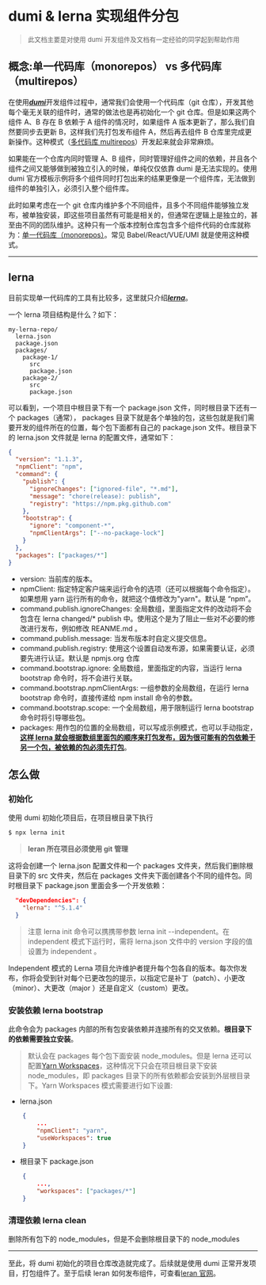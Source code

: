 # dumi & lerna 实现组件分包

> <font size='2'> 此文档主要是对使用 dumi 开发组件及文档有一定经验的同学起到帮助作用</font>

## 概念:单一代码库（monorepos） vs 多代码库（multirepos）

在使用[**_dumi_**](https://d.umijs.org/zh-CN/)开发组件过程中，通常我们会使用一个代码库（git 仓库），开发其他每个毫无关联的组件时，通常的做法也是再初始化一个 git 仓库。但是如果这两个组件 A、B 存在 B 依赖于 A 组件的情况时，如果组件 A 版本更新了，那么我们自然要同步去更新 B，这样我们先打包发布组件 A，然后再去组件 B 仓库里完成更新操作。这种模式（<u>多代码库 multirepos</u>）开发起来就会非常麻烦。

如果能在一个仓库内同时管理 A、B 组件，同时管理好组件之间的依赖，并且各个组件之间又能够做到被独立引入的时候，单纯仅仅依靠 dumi 是无法实现的。使用 dumi 官方模板示例将多个组件同时打包出来的结果更像是一个组件库，无法做到组件的单独引入，必须引入整个组件库。

此时如果考虑在一个 git 仓库内维护多个不同组件，且多个不同组件能够独立发布，被单独安装，即这些项目虽然有可能是相关的，但通常在逻辑上是独立的，甚至由不同的团队维护。这种只有一个版本控制仓库包含多个组件代码的仓库就称为：<u>单一代码库（monorepos）</u>。常见 Babel/React/VUE/UMI 就是使用这种模式。

---

## lerna

目前实现单一代码库的工具有比较多，这里就只介绍[**_lerna_**](https://github.com/lerna/lerna)。

一个 lerna 项目结构是什么？如下：

```
my-lerna-repo/
  lerna.json
  package.json
  packages/
    package-1/
      src
      package.json
    package-2/
      src
      package.json
```

可以看到，一个项目中根目录下有一个 package.json 文件，同时根目录下还有一个 packages（通常）， packages 目录下就是各个单独的包，这些包就是我们需要开发的组件所在的位置，每个包下面都有自己的 package.json 文件。根目录下的 lerna.json 文件就是 lerna 的配置文件，通常如下：

```json
{
  "version": "1.1.3",
  "npmClient": "npm",
  "command": {
    "publish": {
      "ignoreChanges": ["ignored-file", "*.md"],
      "message": "chore(release): publish",
      "registry": "https://npm.pkg.github.com"
    },
    "bootstrap": {
      "ignore": "component-*",
      "npmClientArgs": ["--no-package-lock"]
    }
  },
  "packages": ["packages/*"]
}
```

- version: 当前库的版本。
- npmClient: 指定特定客户端来运行命令的选项（还可以根据每个命令指定）。如果想用 yarn 运行所有的命令，就把这个值修改为"yarn"。默认是 “npm”。
- command.publish.ignoreChanges: 全局数组，里面指定文件的改动将不会包含在 lerna changed/\* publish 中。使用这个是为了阻止一些对不必要的修改进行发布，例如修改 REANME.md 。
- command.publish.message: 当发布版本时自定义提交信息。
- command.publish.registry: 使用这个设置自动发布源，如果需要认证，必须要先进行认证。默认是 npmjs.org 仓库
- command.bootstrap.ignore: 全局数组，里面指定的内容，当运行 lerna bootstrap 命令时，将不会进行关联。
- command.bootstrap.npmClientArgs: 一组参数的全局数组，在运行 lerna bootstrap 命令时，直接传递给 npm install 命令的参数。
- command.bootstrap.scope: 一个全局数组，用于限制运行 lerna bootstrap 命令时将引导哪些包。
- packages: 用作包的位置的全局数组，可以写成示例模式，也可以手动指定，**<u>这样 lerna 就会根据数组里面包的顺序来打包发布，因为很可能有的包依赖于另一个包，被依赖的包必须先打包</u>**。

## 怎么做

### 初始化

使用 dumi 初始化项目后，在项目根目录下执行

```sh
$ npx lerna init
```

> **leran 所在项目必须使用 git 管理**

这将会创建一个 lerna.json 配置文件和一个 packages 文件夹，然后我们删除根目录下的 src 文件夹，然后在 packages 文件夹下面创建各个不同的组件包。同时根目录下 package.json 里面会多一个开发依赖：

```json
  "devDependencies": {
    "lerna": "^5.1.4"
  }
```

> 注意 lerna init 命令可以携携带参数 lerna init --independent。在 independent 模式下运行时，需将 lerna.json 文件中的 version 字段的值设置为 independent 。

Independent 模式的 Lerna 项目允许维护者提升每个包各自的版本。每次你发布，你将会受到针对每个已更改包的提示，以指定它是补丁（patch）、小更改（minor）、大更改（major ）还是自定义（custom）更改。

### 安装依赖 lerna bootstrap

此命令会为 packages 内部的所有包安装依赖并连接所有的交叉依赖。**根目录下的依赖需要独立安装**。

> 默认会在 packages 每个包下面安装 node_modules。但是 lerna 还可以配置[Yarn Workspaces](https://github.com/yarnpkg/rfcs/blob/master/implemented/0000-workspaces-install-phase-1.md)，这种情况下只会在项目根目录下安装 node_modules，即 packages 目录下的所有依赖都会安装到外层根目录下。Yarn Workspaces 模式需要进行如下设置:

- lerna.json

```json
    {
        ...
        "npmClient": "yarn",
        "useWorkspaces": true
    }
```

- 根目录下 package.json

```json
    {
        ...,
        "workspaces": ["packages/*"]
    }
```

### 清理依赖 lerna clean

删除所有包下的 node_modules，但是不会删除根目录下的 node_modules

---

至此，将 dumi 初始化的项目仓库改造就完成了。后续就是使用 dumi 正常开发项目，打包组件了。至于后续 leran 如何发布组件，可查看[leran 官网](https://github.com/lerna/lerna)。
